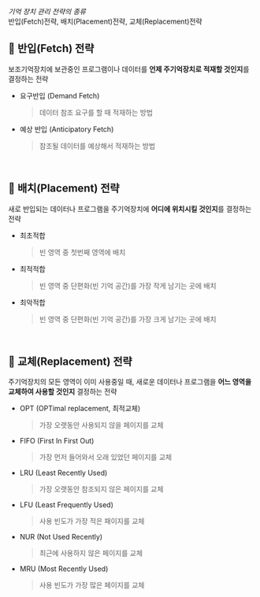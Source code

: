 _기억 장치 관리 전략의 종류_  
반입(Fetch)전략, 배치(Placement)전략, 교체(Replacement)전략

## 🎯 반입(Fetch) 전략
보조기억장치에 보관중인 프로그램이나 데이터를 **언제 주기억장치로 적재할 것인지**를 결정하는 전략
- 요구반입 (Demand Fetch)
  > 데이터 참조 요구를 할 때 적재하는 방법
- 예상 반입 (Anticipatory Fetch)
  > 참조될 데이터를 예상해서 적재하는 방법
<br>

## 🎯 배치(Placement) 전략
새로 반입되는 데이터나 프로그램을 주기억장치에 **어디에 위치시킬 것인지**를 결정하는 전략
- 최초적합
  > 빈 영역 중 첫번째 영역에 배치
- 최적적합
  > 빈 영역 중 단편화(빈 기억 공간)를 가장 작게 남기는 곳에 배치
- 최악적합
  > 빈 영역 중 단편화(빈 기억 공간)를 가장 크게 남기는 곳에 배치
<br>

## 🎯 교체(Replacement) 전략
주기억장치의 모든 영역이 이미 사용중일 때, 새로운 데이터나 프로그램을 **어느 영역을 교체하여 사용할 것인지** 결정하는 전략
- OPT (OPTimal replacement, 최적교체)
  > 가장 오랫동안 사용되지 않을 페이지를 교체
- FIFO (First In First Out)
  > 가장 먼저 들어와서 오래 있었던 페이지를 교체
- LRU (Least Recently Used)
  > 가장 오랫동안 참조되지 않은 페이지를 교체
- LFU (Least Frequently Used)
  > 사용 빈도가 가장 적은 패이지를 교체
- NUR (Not Used Recently)
  > 최근에 사용하지 않은 페이지를 교체
- MRU (Most Recently Used)
  > 사용 빈도가 가장 많은 페이지를 교체
